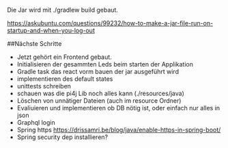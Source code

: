 Die Jar wird mit 
./gradlew build
gebaut.


https://askubuntu.com/questions/99232/how-to-make-a-jar-file-run-on-startup-and-when-you-log-out



##Nächste Schritte
* Jetzt gehört ein Frontend gebaut.
* Initialisieren der gesammten Leds beim starten der Applikation
* Gradle task das react vorm bauen der jar ausgeführt wird
* implementieren des default states
* unittests schreiben
* schauen was die pi4j Lib noch alles kann (./resources/java)
* Löschen von unnätiger Dateien (auch im resource Ordner)
* Evaliuieren und implementieren ob DB nötig ist, oder einfach nur alles in json
* Graphql login
* Spring https https://drissamri.be/blog/java/enable-https-in-spring-boot/
* Spring security dep installieren?


